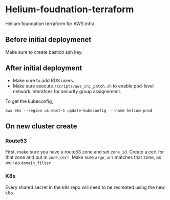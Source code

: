 # Helium-foudnation-terraform
Helium foundation terraform for AWS infra

## Before initial deploymenet

Make sure to create bastion ssh key.

## After initial deployment

- Make sure to add RDS users.
- Make sure execute `/scripts/aws_cni_patch.sh` to enable pod-level network interafces for security group assignement.


To get the kubeconfig,

```
aws eks --region us-east-1 update-kubeconfig  --name helium-prod
```

## On new cluster create

### Route53

First, make sure you have a route53 zone and set `zone_id`. Create a cert for that zone and put in `zone_cert`. Make sure `argo_url` matches that zone, as well as `domain_filter`

### K8s

Every shared secret in the k8s repo will need to be recreated using the new k8s.
